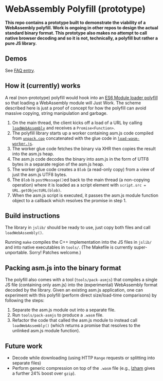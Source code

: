 # WebAssembly Polyfill (prototype)

**This repo contains a prototype built to demonstrate the
viability of a WebAssembly polyfill. Work is ongoing in other repos to design
the actual standard binary format. This prototype also makes no attempt to call
native browser decoding and so it is not, technically, a polyfill but rather a
pure JS library.**

## Demos

See [FAQ entry](https://github.com/WebAssembly/design/blob/master/FAQ.md#can-the-polyfill-really-be-efficient).

## How it (currently) works

A real (non-prototype) polyfill would hook into an [ES6 Module loader
polyfill](https://github.com/ModuleLoader/es6-module-loader) so that loading a
WebAssembly module will Just Work. The scheme described here is just a proof of
concept for how the polyfill can avoid massive copying, string manipulation and
garbage.

1. On the main thread, the client kicks off a load of a URL by calling
   [`loadWebAssembly`](https://github.com/WebAssembly/polyfill-prototype-1/blob/master/jslib/load-wasm.js#L6)
   and receives a `Promise<Function>`.
2. The polyfill library starts up a worker containing asm.js code compiled from
   [`unpack.cpp`](https://github.com/WebAssembly/polyfill-prototype-1/blob/master/src/unpack.cpp)
   concatenated with the glue code in
   [`load-wasm-worker.js`](https://github.com/WebAssembly/polyfill-prototype-1/blob/master/src/load-wasm-worker.js).
2. The worker glue code fetches the binary via XHR then copies the result into the asm.js heap.
3. The asm.js code decodes the binary into asm.js in the form of UTF8 bytes in a separate region of the asm.js heap.
4. The worker glue code creates a `Blob` (a read-only copy) from a view of just the asm.js UTF8 bytes.
5. The `Blob` is `postMessage()`ed back to the main thread (a non-copying
   operation) where it is loaded as a script element with `script.src = URL.getObjectURL(blob)`.
6. When the asm.js script is executed, it passes the asm.js module function
   object to a callback which resolves the promise in step 1.

## Build instructions

The library in `jslib/` should be ready to use, just copy both files and call `loadWebAssembly()`.

Running `make` compiles the C++ implementation into the JS files in `jslib/` and
into native executables in `tools/`. (The Makefile is currently super-unportable.
Sorry! Patches welcome.)

## Packing asm.js into the binary format

The polyfill also comes with a tool (`tools/pack-asmjs`) that compiles a single JS
file (containing only asm.js) into the (experimental) WebAssembly format decoded by
the library. Given an existing asm.js application, one can experiment with this 
polyfill (perform direct size/load-time comparisons) by following the steps:
 1. Separate the asm.js module out into a separate file.
 2. Run `tools/pack-asmjs` to produce a `.wasm` file.
 3. Refactor the code that called the asm.js module to instead call `loadWebAssembly()`
    (which returns a promise that resolves to the unlinked asm.js module function).

## Future work

 * Decode while downloading (using HTTP `Range` requests or splitting into separate files)
 * Perform generic compression on top of the `.wasm` file (e.g., 
   [lzham](https://github.com/richgel999/lzham_codec) gives a further 24% boost over `gzip`).
